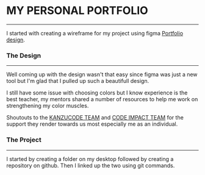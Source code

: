 # MY PERSONAL PORTFOLIO
---
I started with creating a wireframe for my project using figma [Portfolio design](https://www.figma.com/file/2hMBCNNzKIqf9QaIdecJB1/My_Portifolio?node-id=10%3A96).

### The Design
---
Well coming up with the design wasn't that easy since figma was just a new tool but I'm glad that I pulled up such a beautifull design.

I still have some issue with choosing colors but I know experience is the best teacher, my mentors shared a number of resources to help me work on strengthening my color muscles.

Shoutouts to the [KANZUCODE TEAM](https://kanzucode.com/) and [CODE IMPACT TEAM](https://codeimpact.co/) for the support they render towards us most especially me as an individual.

### The Project
---
I started by creating a folder on my desktop followed by creating a repository on github. Then I linked up the two using git commands.